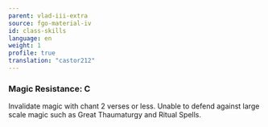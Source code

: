```yaml
---
parent: vlad-iii-extra
source: fgo-material-iv
id: class-skills
language: en
weight: 1
profile: true
translation: "castor212"
---
```


### Magic Resistance: C

Invalidate magic with chant 2 verses or less.
Unable to defend against large scale magic such as Great Thaumaturgy and Ritual Spells.
